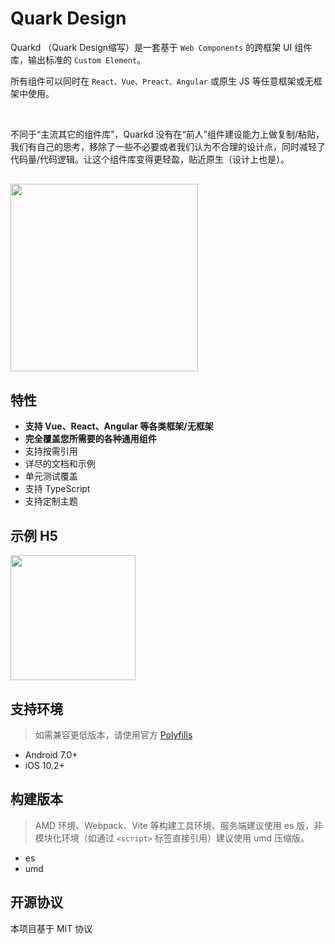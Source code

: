 
# Quark Design

Quarkd （Quark Design缩写）是一套基于 `Web Components` 的跨框架 UI 组件库，输出标准的 `Custom Element`。

所有组件可以同时在 `React、Vue、Preact、Angular` 或原生 JS 等任意框架或无框架中使用。

<br/>

不同于“主流其它的组件库”，Quarkd 没有在“前人”组件建设能力上做复制/粘贴，我们有自己的思考，移除了一些不必要或者我们认为不合理的设计点，同时减轻了代码量/代码逻辑。让这个组件库变得更轻盈，贴近原生（设计上也是）。

<div style="margin:30px 0;"><img src="https://m.hellobike.com/resource/helloyun/13459/Z_3qI_quarkd-dark.png?x-oss-process=image/quality,q_80" width="300" /></div>


## 特性

- **支持 Vue、React、Angular 等各类框架/无框架**
- **完全覆盖您所需要的各种通用组件**
- 支持按需引用
- 详尽的文档和示例
- 单元测试覆盖
- 支持 TypeScript
- 支持定制主题

## 示例 H5

<img src="https://m.hellobike.com/resource/helloyun/15697/3_81B_qrcode_quark-design.hellobike.com.png?x-oss-process=image/quality,q_80" width="200" />

## 支持环境

> 如需兼容更低版本，请使用官方 [Polyfills][def]

- Android 7.0+
- iOS 10.2+

## 构建版本

> AMD 环境、Webpack、Vite 等构建工具环境、服务端建议使用 es 版，非模块化环境（如通过 `<script>` 标签直接引用）建议使用 umd 压缩版。

- es
- umd


<!-- ## 缘何此名

物理学科名词，夸克（英语：Quark）意译为层子，是一种基本粒子，也是构成物质的基本单元。夸克互相结合，形成一种复合粒子，叫强子，它们是构成原子核的单元。

对于 Web 开发者来说，UI 组件是构建页面可复用代码的最小单元（可交互、可复用、跨技术栈的最小单元），它能像原生标签一样运行在各种框架或无框架的应用中。因此我们将它命名为 Quark！ -->

## 开源协议

本项目基于 MIT 协议

[def]: https://www.webcomponents.org/polyfills
